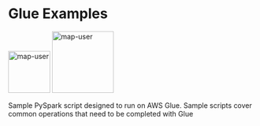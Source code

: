 # Glue Examples

<img width="85" alt="map-user" src="https://img.shields.io/badge/views-1528-green"> <img width="125" alt="map-user" src="https://img.shields.io/badge/unique visits-302-green">

Sample PySpark script designed to run on AWS Glue. Sample scripts cover common operations that need to be completed with Glue
